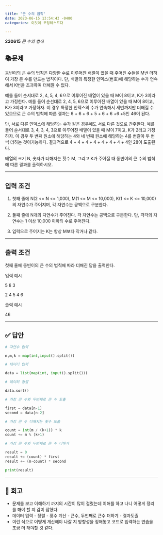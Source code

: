 ```yaml
---

title: "큰 수의 법칙"
date: 2023-06-15 13:54:43 -0400
categories: 이것이 코딩테스트다

---
```


**230615** _큰 수의 법칙_

## 📚문제

동빈이의 큰 수의 법칙은 다양한 수로 이루어진 배열이 있을 때 주어진 수들을 M번 더하여 가장 큰 수를 만드는 법칙이다. 단, 배열의 특정한 인덱스(번호)에 해당하는 수가 연속해서 K번을 초과하여 더해질 수 없다.


예를 들어 순서대로 2, 4, 5, 4, 6으로 이루어진 배열이 있을 때 M이 8이고, K가 3이라고 가정한다. 예를 들어 순선대로 2, 4, 5, 6으로 이루어진 배열이 있을 때 M이 8이고, K가 3이라고 가정하자. 이 경우 특정한 인덱스의 수가 연속해서 세번까지만 더해질 수 있으므로 큰 수의 법칙에 따른 결과는 6 + 6 + 6 + 5 + 6 + 6 +6 +5인  46이 된다.

 

단, 서로 다른 인덱스에 해당하는 수가 같은 경우에도 서로 다른 것으로 간주한다. 예를 들어 순서대로 3, 4, 3, 4, 3으로 이루어진 배열이 있을 때 M이 7이고, K가 2라고 가정하자. 이 경우 두 번째 원소에 해당하는 4와 네 번째 원소에 해당하는 4를 번갈아 두 번씩 더하는 것이가능하다. 결과적으로 4 + 4 + 4 + 4 + 4 + 4 + 4 + 4인 28이 도출된다.

 

배열의 크기 N, 숫자가 더해지는 횟수 M, 그리고 K가 주어질 때 동빈이의 큰 수의 법칙에 따른 결과를 출력하시오. 

---

## 입력 조건

1. 첫째 줄에 N(2 <= N <= 1,000), M(1 <= M <= 10,000), K(1 <= K <= 10,000)의 자연수가 주어지며, 각 자연수는 공백으로 구분한다.

2. 둘째 줄에 N개의 자연수가 주어진다. 각 자연수는 공백으로 구분한다. 단, 각각의 자연수는 1 이상 10,000 이하의 수로 주어진다.

3. 입력으로 주어지는 K는 항상 M보다 작거나 같다.

---

## 출력 조건

첫째 줄에 동빈이의 큰 수의 법칙에 따라 더해진 답을 출력한다.

입력 예시

5 8 3

2 4 5 4 6

 

출력 예시

46

---

## ✅ 답안

```python
# 자연수 입력

n,m,k = map(int,input().split())

# 데이터 입력

data = list(map(int, input().split()))

# 데이터 정렬

data.sort()

# 가장 큰 수와 두번째로 큰 수 도출

first = data[n-1]
second = data[n-2]

# 가장 큰 수 더해지는 횟수 도출

count = int(m / (k+1)) * k
count += m % (k+1)

# 가장 큰 수와 두번째로 큰 수 더하기

result = 0
result += (count) * first
result += (m-count) * second

print(result)
```

---

## 🌼 회고

* 문제를 보고 이해하기 까지의 시간이 많이 걸렸는데 이해를 하고 나니 어떻게 정리를 해야 할 지 감이 잡혔다.
* 데이터 입력 - 정렬 - 횟수 계산 - 큰수, 두번째로 큰수 더하기 - 결과도출
* 이런 식으로 어떻게 계산해야 나갈 지 방향성을 정해놓고 코드로 입력하는 연습을 조금 더 해야할 것 같다.
